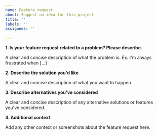 ```yaml
---
name: Feature request
about: Suggest an idea for this project
title: ''
labels: ''
assignees: ''

---
```


**1. Is your feature request related to a problem? Please describe.**

A clear and concise description of what the problem is. Ex. I'm always frustrated when [...]

**2. Describe the solution you'd like**

A clear and concise description of what you want to happen.

**3. Describe alternatives you've considered**

A clear and concise description of any alternative solutions or features you've considered.

**4. Additional context**

Add any other context or screenshots about the feature request here.

